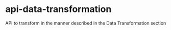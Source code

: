 # api-data-transformation
 API to transform in the manner described in the Data Transformation section
